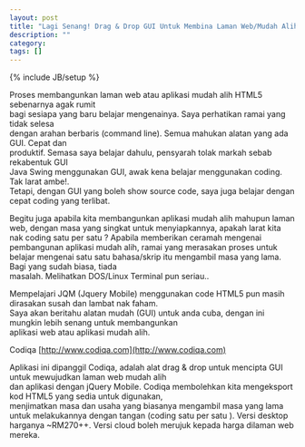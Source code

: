 ```yaml
---
layout: post
title: "Lagi Senang! Drag & Drop GUI Untuk Membina Laman Web/Mudah Alih HTML5"
description: ""
category: 
tags: []
---
```

{% include JB/setup %}

Proses membangunkan laman web atau aplikasi mudah alih HTML5 sebenarnya agak rumit  
bagi sesiapa yang baru belajar mengenainya. Saya perhatikan ramai yang tidak selesa  
dengan arahan berbaris (command line). Semua mahukan alatan yang ada GUI. Cepat dan  
produktif. Semasa saya belajar dahulu, pensyarah tolak markah sebab rekabentuk GUI  
Java Swing menggunakan GUI, awak kena belajar menggunakan coding. Tak larat ambe!.  
Tetapi, dengan GUI yang boleh show source code, saya juga belajar dengan cepat coding yang terlibat.  

Begitu juga apabila kita membangunkan aplikasi mudah alih mahupun laman web, dengan masa
yang singkat untuk menyiapkannya, apakah larat kita nak coding satu per satu ?  Apabila 
memberikan ceramah mengenai pembangunan aplikasi mudah alih, ramai yang merasakan proses untuk  
belajar mengenai satu satu bahasa/skrip itu mengambil masa yang lama. Bagi yang sudah biasa, tiada  
masalah. Melihatkan DOS/Linux Terminal pun seriau..

Mempelajari JQM (Jquery Mobile) menggunakan code HTML5 pun masih dirasakan susah dan lambat nak faham.  
Saya akan beritahu alatan mudah (GUI) untuk anda cuba, dengan ini mungkin lebih senang untuk membangunkan  
aplikasi web atau aplikasi mudah alih.

Codiqa [http://www.codiqa.com](http://www.codiqa.com)

Aplikasi ini dipanggil Codiqa, adalah alat drag & drop untuk mencipta GUI  untuk mewujudkan laman web mudah alih  
dan aplikasi dengan jQuery Mobile. Codiqa membolehkan kita mengeksport kod HTML5 yang sedia untuk digunakan,  
menjimatkan masa dan usaha yang biasanya mengambil masa yang lama untuk melakukannya dengan tangan (coding satu per satu ). Versi desktop harganya ~RM270++. Versi cloud boleh merujuk kepada harga dilaman web mereka. 

